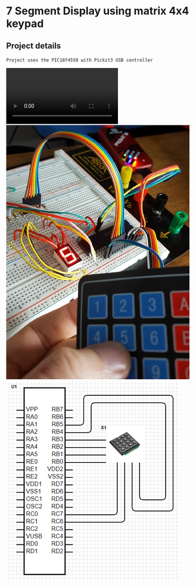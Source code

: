 # 7 Segment Display using matrix 4x4 keypad

## Project details
```
Project uses the PIC18f4550 with Pickit3 USB controller
```
![alt](/KeypadVideoExample.mp4)
![alt](/KeypadExample.jpeg)
![alt](/KeypadConnection.png)
